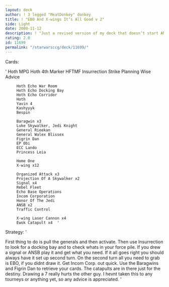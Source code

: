 ```yaml
---
layout: deck
author: ! 3 legged "MeatDonkey" donkey
title: ! "EBO And X-wings It’s All Good v 2"
side: Light
date: 2000-11-12
description: ! "Just a revised version of my deck that doesn’t start ANSB."
rating: 2.0
id: 11699
permalink: "/starwarsccg/deck/11699/"
---
```

Cards: 

' 		Hoth MPG
		 Hoth 4th Marker
		 HFTMF
		 Insurrection
		 Strike Planning
		 Wise Advice

		 Hoth Echo War Room
		 Hoth Echo Docking Bay
		 Hoth Echo Corridor
		 Hoth
		 Yavin 4
		 Kashyyyk
		 Bespin

		 Baragwin x3
		 Luke Skywalker, Jedi Knight
		 General Rieekan
		 General Walex Blissex
		 Figrin Dan
		 EP Obi
		 ECC Lando
		 Princess Leia

		 Home One
		 X-wing x12

		 Organized Attack x3
		 Projection Of A Skywalker x2
		 Signal x4
		 Rebel Fleet
		 Echo Base Operations
		 Incom Corporation
		 Honor Of The Jedi
		 ANSB x2
		 Traffic Control

		 X-wing Laser Cannon x4
		 Ewok Catapult x4  '

Strategy: '

First thing to do is pull the generals and then activate. Then use Insurrection to
		 look for a docking bay and to check whats in your force pile. If you drew a signal
		 or ANSB play it and get what you need. If it all goes right you should always
		 have it set up second turn. On the second turn all you need to grab is EBO, if
		 you didnt draw it. Get Incom Corp. out quick. Use the Baragwins and Figrin Dan
		 to retrieve your cards. The catapults are in there just for the destiny. Drawing a 7
		 really hurts the other guy. I hevnt taken this to any tourneys or anything yet, so
		 any advice is appreciated.  '
